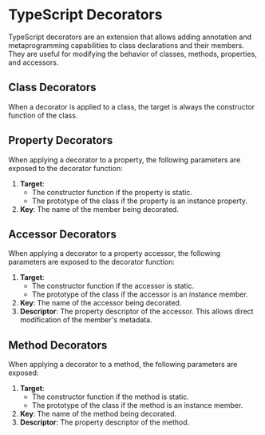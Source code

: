 # TypeScript Decorators

TypeScript decorators are an extension that allows adding annotation and metaprogramming capabilities to class declarations and their members. They are useful for modifying the behavior of classes, methods, properties, and accessors.

## Class Decorators

When a decorator is applied to a class, the target is always the constructor function of the class.

## Property Decorators

When applying a decorator to a property, the following parameters are exposed to the decorator function:

1. **Target**:
   - The constructor function if the property is static.
   - The prototype of the class if the property is an instance property.
2. **Key**: The name of the member being decorated.

## Accessor Decorators

When applying a decorator to a property accessor, the following parameters are exposed to the decorator function:

1. **Target**:
   - The constructor function if the accessor is static.
   - The prototype of the class if the accessor is an instance member.
2. **Key**: The name of the accessor being decorated.
3. **Descriptor**: The property descriptor of the accessor. This allows direct modification of the member's metadata.

## Method Decorators

When applying a decorator to a method, the following parameters are exposed:

1. **Target**:
   - The constructor function if the method is static.
   - The prototype of the class if the method is an instance member.
2. **Key**: The name of the method being decorated.
3. **Descriptor**: The property descriptor of the method.
